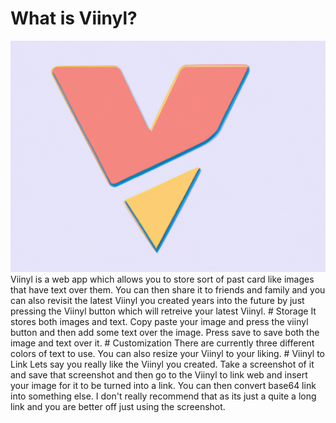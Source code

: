 # What is Viinyl?
<img src="Viinyl.png">
Viinyl is a web app which allows you to store sort of past card like images that have text over them. You can then share it to friends and family and you can also revisit the latest Viinyl you created years into the future by just pressing the Viinyl button which will retreive your latest Viinyl.
# Storage
It stores both images and text. Copy paste your image and press the viinyl button and then add some text over the image. Press save to save both the image and text over it.
# Customization
There are currently three different colors of text to use. You can also resize your Viinyl to your liking.
# Viinyl to Link
Lets say you really like the Viinyl you created. Take a screenshot of it and save that screenshot and then go to the Viinyl to link web and insert your image for it to be turned into a link.
You can then convert base64 link into something else. I don't really recommend that as its just a quite a long link and you are better off just using the screenshot.
